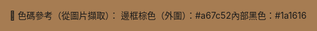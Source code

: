 <!DOCTYPE html>
<html lang="zh-Hant">
<head>
  <meta charset="UTF-8">
  <meta name="viewport" content="width=device-width, initial-scale=1.0">
  <title>背景底圖</title>
  <style>
    html, body {
      margin: 0;
      padding: 0;
      height: 100%;
      background-color: #a67c52; /* 外框棕色 */
      display: flex;
      justify-content: center;
      align-items: center;
    }

    .inner-box {
      width: 90%;
      height: 90%;
      background-color: #1a1616; /* 內部黑色 */
      box-shadow: inset 0 0 0 0; /* 無陰影 */
    }
  </style>
</head>
<body>
  <div class="inner-box">
    <!-- 可放置天氣 widget 或其他內容 -->
  </div>
</body>
</html>
🎨 色碼參考（從圖片擷取）：
邊框棕色（外圍）：#a67c52

內部黑色：#1a1616

